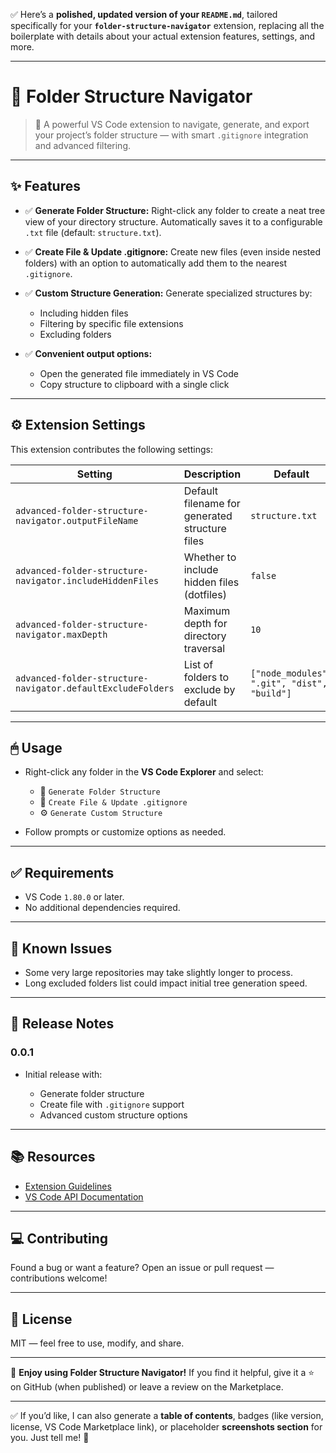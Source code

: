 ✅ Here’s a **polished, updated version of your `README.md`**, tailored specifically for your **`folder-structure-navigator`** extension, replacing all the boilerplate with details about your actual extension features, settings, and more.

---

# 📁 Folder Structure Navigator

> 🚀 A powerful VS Code extension to navigate, generate, and export your project’s folder structure — with smart `.gitignore` integration and advanced filtering.

---

## ✨ Features

* ✅ **Generate Folder Structure:**
  Right-click any folder to create a neat tree view of your directory structure.
  Automatically saves it to a configurable `.txt` file (default: `structure.txt`).

* ✅ **Create File & Update .gitignore:**
  Create new files (even inside nested folders) with an option to automatically add them to the nearest `.gitignore`.

* ✅ **Custom Structure Generation:**
  Generate specialized structures by:

  * Including hidden files
  * Filtering by specific file extensions
  * Excluding folders

* ✅ **Convenient output options:**

  * Open the generated file immediately in VS Code
  * Copy structure to clipboard with a single click

---

## ⚙ Extension Settings

This extension contributes the following settings:

| Setting                                                     | Description                                    | Default                                     |
| ----------------------------------------------------------- | ---------------------------------------------- | ------------------------------------------- |
| `advanced-folder-structure-navigator.outputFileName`        | Default filename for generated structure files | `structure.txt`                             |
| `advanced-folder-structure-navigator.includeHiddenFiles`    | Whether to include hidden files (dotfiles)     | `false`                                     |
| `advanced-folder-structure-navigator.maxDepth`              | Maximum depth for directory traversal          | `10`                                        |
| `advanced-folder-structure-navigator.defaultExcludeFolders` | List of folders to exclude by default          | `["node_modules", ".git", "dist", "build"]` |

---

## 🖱 Usage

* Right-click any folder in the **VS Code Explorer** and select:

  * 📂 `Generate Folder Structure`
  * 📝 `Create File & Update .gitignore`
  * ⚙ `Generate Custom Structure`

* Follow prompts or customize options as needed.

---

## ✅ Requirements

* VS Code `1.80.0` or later.
* No additional dependencies required.

---

## 🚀 Known Issues

* Some very large repositories may take slightly longer to process.
* Long excluded folders list could impact initial tree generation speed.

---

## 📝 Release Notes

### 0.0.1

* Initial release with:

  * Generate folder structure
  * Create file with `.gitignore` support
  * Advanced custom structure options

---

## 📚 Resources

* [Extension Guidelines](https://code.visualstudio.com/api/references/extension-guidelines)
* [VS Code API Documentation](https://code.visualstudio.com/api)

---

## 💻 Contributing

Found a bug or want a feature? Open an issue or pull request — contributions welcome!

---

## 📄 License

MIT — feel free to use, modify, and share.

---

🚀 **Enjoy using Folder Structure Navigator!**
If you find it helpful, give it a ⭐ on GitHub (when published) or leave a review on the Marketplace.

---

✅
If you’d like, I can also generate a **table of contents**, badges (like version, license, VS Code Marketplace link), or placeholder **screenshots section** for you.
Just tell me! 💪
